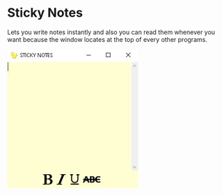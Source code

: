 # Sticky Notes

Lets you write notes instantly and also you can read them whenever you want because the window locates at the top of every other programs.

<img src="assets/1.jpg">
